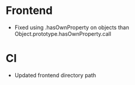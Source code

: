 # Frontend
- Fixed using .hasOwnProperty on objects than Object.prototype.hasOwnProperty.call

# CI
- Updated frontend directory path
